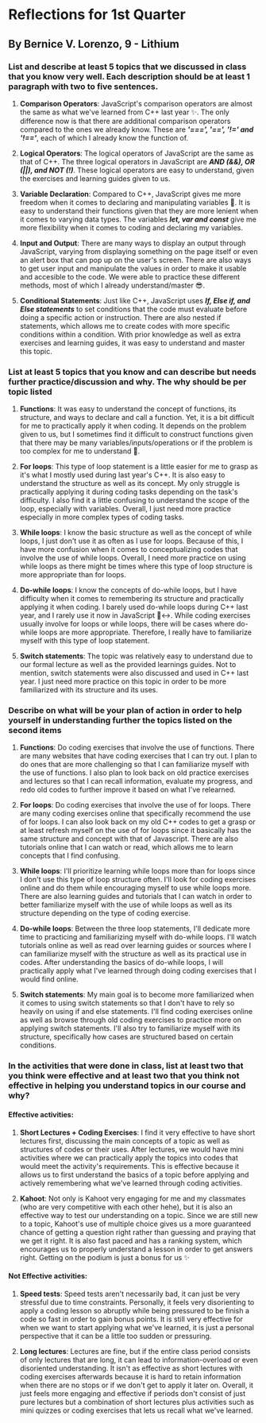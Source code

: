 # Reflections for 1st Quarter
## By Bernice V. Lorenzo, 9 - Lithium

### List and describe at least 5 topics that we discussed in class that you know very well. Each description should be at least 1 paragraph with two to five sentences.

1. **Comparison Operators**: JavaScript's comparison operators are almost the same as what we've learned from C++ last year ✨. The only difference now is that there are additional comparison operators compared to the ones we already know. These are ***'===', '==', '!=' and '!=='***, each of which I already know the function of.

2. **Logical Operators**: The logical operators of JavaScript are the same as that of C++. The three logical operators in JavaScript are ***AND (&&), OR (||), and NOT (!)***. These logical operators are easy to understand, given the exercises and learning guides given to us.

3. **Variable Declaration**: Compared to C++, JavaScript gives me more freedom when it comes to declaring and manipulating variables 💫. It is easy to understand their functions given that they are more lenient when it comes to varying data types. The variables ***let, var and const*** give me more flexibility when it comes to coding and declaring my variables.

4. **Input and Output**: There are many ways to display an output through JavaScript, varying from displaying something on the page itself or even an alert box that can pop up on the user's screen. There are also ways to get user input and manipulate the values in order to make it usable and accesible to the code. We were able to practice these different methods, most of which I already understand/master 😎.

5. **Conditional Statements**: Just like C++, JavaScript uses ***If, Else if, and Else statements*** to set conditions that the code must evaluate before doing a specific action or instruction. There are also nested if statements, which allows me to create codes with more specific conditions within a condition. With prior knowledge as well as extra exercises and learning guides, it was easy to understand and master this topic.

### List at least 5 topics that you know and can describe but needs further practice/discussion and why.  The why should be per topic listed 

1. **Functions**: It was easy to understand the concept of functions, its structure, and ways to declare and call a function. Yet, it is a bit difficult for me to practically apply it when coding. It depends on the problem given to us, but I sometimes find it difficult to construct functions given that there may be many variables/inputs/operations or if the problem is too complex for me to understand 🥹.

2. **For loops**: This type of loop statement is a little easier for me to grasp as it's what I mostly used during last year's C++. It is also easy to understand the structure as well as its concept. My only struggle is practically applying it during coding tasks depending on the task's difficulty. I also find it a little confusing to understand the scope of the loop, especially with variables. Overall, I just need more practice especially in more complex types of coding tasks.

3. **While loops**: I know the basic structure as well as the concept of while loops, I just don't use it as often as I use for loops. Because of this, I have more confusion when it comes to conceptualizing codes that involve the use of while loops. Overall, I need more practice on using while loops as there might be times where this type of loop structure is more appropriate than for loops.

4. **Do-while loops**: I know the concepts of do-while loops, but I have difficulty when it comes to remembering its structure and practically applying it when coding. I barely used do-while loops during C++ last year, and I rarely use it now in JavaScript 🙂‍↔️. While coding exercises usually involve for loops or while loops, there will be cases where do-while loops are more appropriate. Therefore, I really have to familiarize myself with this type of loop statement.

5. **Switch statements**: The topic was relatively easy to understand due to our formal lecture as well as the provided learnings guides. Not to mention, switch statements were also discussed and used in C++ last year. I just need more practice on this topic in order to be more familiarized with its structure and its uses.

###  Describe on what will be your plan of action in order to help yourself in understanding further the topics listed on the second items

1. **Functions**: Do coding exercises that involve the use of functions. There are many websites that have coding exercises that I can try out. I plan to do ones that are more challenging so that I can familiarize myself with the use of functions. I also plan to look back on old practice exercises and lectures so that I can recall information, evaluate my progress, and redo old codes to further improve it based on what I've relearned.

2. **For loops**: Do coding exercises that involve the use of for loops. There are many coding exercises online that specifically recommend the use of for loops. I can also look back on my old C++ codes to get a grasp or at least refresh myself on the use of for loops since it basically has the same structure and concept with that of Javascript. There are also tutorials online that I can watch or read, which allows me to learn concepts that I find confusing.

3. **While loops**: I'll prioritize learning while loops more than for loops since I don't use this type of loop structure often. I'll look for coding exercises online and do them while encouraging myself to use while loops more. There are also learning guides and tutorials that I can watch in order to better familiarize myself with the use of while loops as well as its structure depending on the type of coding exercise.

4. **Do-while loops**: Between the three loop statements, I'll dedicate more time to practicing and familiarizing myself with do-while loops. I'll watch tutorials online as well as read over learning guides or sources where I can familiarize myself with the structure as well as its practical use in codes. After understanding the basics of do-while loops, I will practically apply what I've learned through doing coding exercises that I would find online.

5. **Switch statements**: My main goal is to become more familiarized when it comes to using switch statements so that I don't have to rely so heavily on using if and else statements. I'll find coding exercises online as well as browse through old coding exercises to practice more on applying switch statements. I'll also try to familiarize myself with its structure, specifically how cases are structured based on certain conditions.

### In the activities that were done in class, list at least two that you think were effective and at least two that you think not effective in helping you understand topics in our course and why?

#### Effective activities:

1. **Short Lectures + Coding Exercises**: I find it very effective to have short lectures first, discussing the main concepts of a topic as well as structures of codes or their uses. After lectures, we would have mini activities where we can practically apply the topics into codes that would meet the activity's requirements. This is effective because it allows us to first understand the basics of a topic before applying and actively remembering what we've learned through coding activities.

2. **Kahoot**: Not only is Kahoot very engaging for me and my classmates (who are very competitive with each other hehe), but it is also an effective way to test our understanding on a topic. Since we are still new to a topic, Kahoot's use of multiple choice gives us a more guaranteed chance of getting a question right rather than guessing and praying that we get it right. It is also fast paced and has a ranking system, which encourages us to properly understand a lesson in order to get answers right. Getting on the podium is just a bonus for us ✨


#### Not Effective activities:

1. **Speed tests**: Speed tests aren't necessarily bad, it can just be very stressful due to time constraints. Personally, it feels very disorienting to apply a coding lesson so abruptly while being pressured to be finish a code so fast in order to gain bonus points. It is still very effective for when we want to start applying what we've learned, it is just a personal perspective that it can be a little too sudden or pressuring.

2. **Long lectures**: Lectures are fine, but if the entire class period consists of only lectures that are long, it can lead to information-overload or even disoriented understanding. It isn't as effective as short lectures with coding exercises afterwards because it is hard to retain information when there are no stops or if we don't get to apply it later on. Overall, it just feels more engaging and effective if periods don't consist of just pure lectures but a combination of short lectures plus activities such as mini quizzes or coding exercises that lets us recall what we've learned.